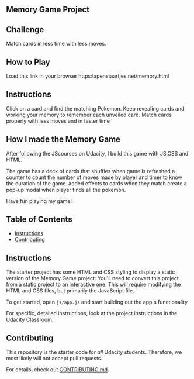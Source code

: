 ## Memory Game Project

## Challenge
Match cards in less time with less moves.

## How to Play
Load this link in your browser https:\\apenstaartjes.net\memory.html

## Instructions
Click on a card and find the matching Pokemon.
Keep revealing cards and working your memory to remember each unveiled card.
Match cards properly with less moves and in faster time


## How I made the Memory Game
After following the JScourses on Udacity,
I build this game with JS,CSS and HTML.

The game has
 a deck of cards that shuffles when game is refreshed
 a counter to count the number of moves made by player and timer to know the duration of the game.
 added effects to cards when they match
 create a pop-up modal when player finds all the pokemon.

Have fun playing my game!

## Table of Contents

* [Instructions](#instructions)
* [Contributing](#contributing)

## Instructions

The starter project has some HTML and CSS styling to display a static version of the Memory Game project. You'll need to convert this project from a static project to an interactive one. This will require modifying the HTML and CSS files, but primarily the JavaScript file.

To get started, open `js/app.js` and start building out the app's functionality

For specific, detailed instructions, look at the project instructions in the [Udacity Classroom](https://classroom.udacity.com/me).

## Contributing

This repository is the starter code for _all_ Udacity students. Therefore, we most likely will not accept pull requests.

For details, check out [CONTRIBUTING.md](CONTRIBUTING.md).

